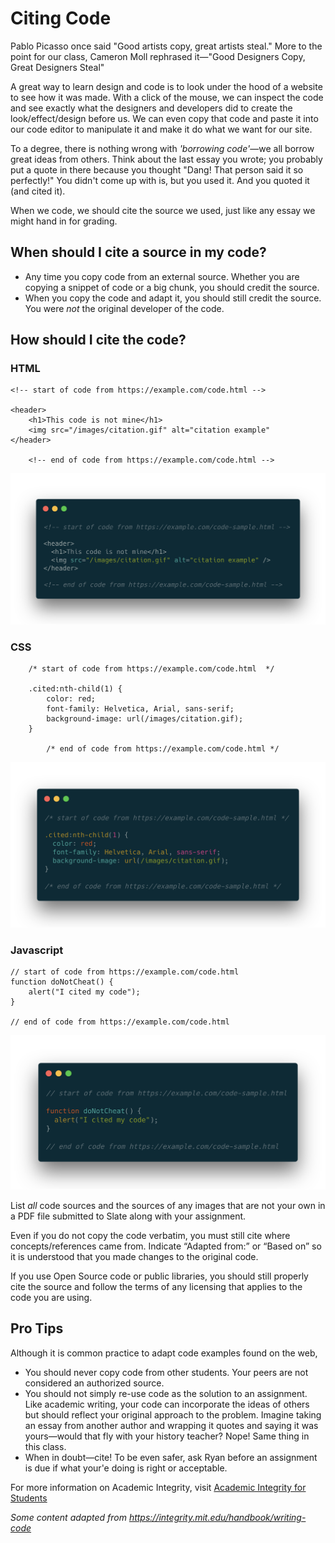 # Citing Code

Pablo Picasso once said "Good artists copy, great artists steal." More to the point for our class, Cameron Moll rephrased it—"Good Designers Copy, Great Designers Steal"

A great way to learn design and code is to look under the hood of a website to see how it was made. With a click of the mouse, we can inspect the code and see exactly what the designers and developers did to create the look/effect/design before us. We can even copy that code and paste it into our code editor to manipulate it and make it do what we want for our site. 

To a degree, there is nothing wrong with _'borrowing code'_—we all borrow great ideas from others. Think about the last essay you wrote; you probably put a quote in there because you thought "Dang! That person said it so perfectly!" You didn't come up with is, but you used it. And you quoted it (and cited it). 

When we code, we should cite the source we used, just like any essay we might hand in for grading.

## When should I cite a source in my code?

- Any time you copy code from an external source. Whether you are copying a snippet of code or a big chunk, you should credit the source.
- When you copy the code and adapt it, you should still credit the source. You were _not_ the original developer of the code.

## How should I cite the code?

### HTML

	<!-- start of code from https://example.com/code.html -->
	
	<header>
		<h1>This code is not mine</h1>
		<img src="/images/citation.gif" alt="citation example"
	</header>
	
		<!-- end of code from https://example.com/code.html -->

![HTML citation example](cite-html.png)

### CSS

		/* start of code from https://example.com/code.html  */
		
		.cited:nth-child(1) {
			color: red;
			font-family: Helvetica, Arial, sans-serif;
			background-image: url(/images/citation.gif);
		}
		
			/* end of code from https://example.com/code.html */

![CSS citation example](cite-css.png)

### Javascript

	// start of code from https://example.com/code.html 
	function doNotCheat() {
	    alert("I cited my code");
	}
	
	// end of code from https://example.com/code.html
	
![javascript citation example](cite-js.png)

List _all_ code sources and the sources of any images that are not your own in a PDF file submitted to Slate along with your assignment.

Even if you do not copy the code verbatim, you must still cite where concepts/references came from. Indicate “Adapted from:” or “Based on” so it is understood that you made changes to the original code.

If you use Open Source code or public libraries, you should still properly cite the source and follow the terms of any licensing that applies to the code you are using. 

## Pro Tips

Although it is common practice to adapt code examples found on the web,

- You should never copy code from other students. Your peers are not considered an authorized source.
- You should not simply re-use code as the solution to an assignment. Like academic writing, your code can incorporate the ideas of others but should reflect your original approach to the problem. Imagine taking an essay from another author and wrapping it quotes and saying it was yours—would that fly with your history teacher? Nope! Same thing in this class.
- When in doubt—cite! To be even safer, ask Ryan before an assignment is due if what your'e doing is right or acceptable. 

For more information on Academic Integrity, visit [Academic Integrity for Students](https://sheridancollege.libguides.com/AI_students/avoid)

_Some content adapted from https://integrity.mit.edu/handbook/writing-code_

